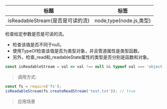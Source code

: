 |  标题   | 标签  |
|  ----  | ----  |
| isReadableStream(是否是可读的流) | node,type(node.js,类型) |

检查给定参数是否是可读的流。

* 检查该值是否不同于null。
* 使用TypeOf检查该值是否为类型对象，并且管道属性是类型函数。
* 另外，检查_read和_readableState属性的类型是否分别是函数和对象。

```js
const isReadableStream = val => val !== null && typeof val === 'object' && typeof val.pipe === 'function' && typeof val._read === 'function' && typeof val._readableState === 'object';
```

> 调用方式:

```js
const fs = require('fs');
isReadableStream(fs.createReadStream('test.txt')); // true
```

> 应用场景
